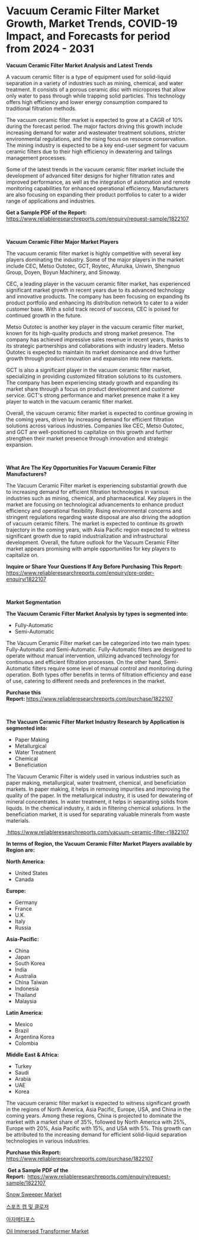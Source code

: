 <p><h1>Vacuum Ceramic Filter Market Growth, Market Trends, COVID-19 Impact, and Forecasts for period from 2024 - 2031</h1></p><p><strong>Vacuum Ceramic Filter Market Analysis and Latest Trends</strong></p>
<p><p>A vacuum ceramic filter is a type of equipment used for solid-liquid separation in a variety of industries such as mining, chemical, and water treatment. It consists of a porous ceramic disc with micropores that allow only water to pass through while trapping solid particles. This technology offers high efficiency and lower energy consumption compared to traditional filtration methods.</p><p>The vacuum ceramic filter market is expected to grow at a CAGR of 10% during the forecast period. The major factors driving this growth include increasing demand for water and wastewater treatment solutions, stricter environmental regulations, and the rising focus on resource conservation. The mining industry is expected to be a key end-user segment for vacuum ceramic filters due to their high efficiency in dewatering and tailings management processes.</p><p>Some of the latest trends in the vacuum ceramic filter market include the development of advanced filter designs for higher filtration rates and improved performance, as well as the integration of automation and remote monitoring capabilities for enhanced operational efficiency. Manufacturers are also focusing on expanding their product portfolios to cater to a wider range of applications and industries.</p></p>
<p><strong>Get a Sample PDF of the Report:&nbsp;</strong> <a href="https://www.reliableresearchreports.com/enquiry/request-sample/1822107">https://www.reliableresearchreports.com/enquiry/request-sample/1822107</a></p>
<p>&nbsp;</p>
<p><strong>Vacuum Ceramic Filter Major Market Players</strong></p>
<p><p>The vacuum ceramic filter market is highly competitive with several key players dominating the industry. Some of the major players in the market include CEC, Metso Outotec, GCT, Roytec, Afuruika, Uniwin, Shengnuo Group, Doyen, Boyun Machinery, and Sinoway.</p><p>CEC, a leading player in the vacuum ceramic filter market, has experienced significant market growth in recent years due to its advanced technology and innovative products. The company has been focusing on expanding its product portfolio and enhancing its distribution network to cater to a wider customer base. With a solid track record of success, CEC is poised for continued growth in the future.</p><p>Metso Outotec is another key player in the vacuum ceramic filter market, known for its high-quality products and strong market presence. The company has achieved impressive sales revenue in recent years, thanks to its strategic partnerships and collaborations with industry leaders. Metso Outotec is expected to maintain its market dominance and drive further growth through product innovation and expansion into new markets.</p><p>GCT is also a significant player in the vacuum ceramic filter market, specializing in providing customized filtration solutions to its customers. The company has been experiencing steady growth and expanding its market share through a focus on product development and customer service. GCT's strong performance and market presence make it a key player to watch in the vacuum ceramic filter market.</p><p>Overall, the vacuum ceramic filter market is expected to continue growing in the coming years, driven by increasing demand for efficient filtration solutions across various industries. Companies like CEC, Metso Outotec, and GCT are well-positioned to capitalize on this growth and further strengthen their market presence through innovation and strategic expansion.</p></p>
<p>&nbsp;</p>
<p><strong>What Are The Key Opportunities For Vacuum Ceramic Filter Manufacturers?</strong></p>
<p><p>The Vacuum Ceramic Filter market is experiencing substantial growth due to increasing demand for efficient filtration technologies in various industries such as mining, chemical, and pharmaceutical. Key players in the market are focusing on technological advancements to enhance product efficiency and operational flexibility. Rising environmental concerns and stringent regulations regarding waste disposal are also driving the adoption of vacuum ceramic filters. The market is expected to continue its growth trajectory in the coming years, with Asia Pacific region expected to witness significant growth due to rapid industrialization and infrastructural development. Overall, the future outlook for the Vacuum Ceramic Filter market appears promising with ample opportunities for key players to capitalize on.</p></p>
<p><strong>Inquire or Share Your Questions If Any Before Purchasing This Report:</strong> <a href="https://www.reliableresearchreports.com/enquiry/pre-order-enquiry/1822107">https://www.reliableresearchreports.com/enquiry/pre-order-enquiry/1822107</a></p>
<p>&nbsp;</p>
<p><strong>Market Segmentation</strong></p>
<p><strong>The Vacuum Ceramic Filter Market Analysis by types is segmented into:</strong></p>
<p><ul><li>Fully-Automatic</li><li>Semi-Automatic</li></ul></p>
<p><p>The Vacuum Ceramic Filter market can be categorized into two main types: Fully-Automatic and Semi-Automatic. Fully-Automatic filters are designed to operate without manual intervention, utilizing advanced technology for continuous and efficient filtration processes. On the other hand, Semi-Automatic filters require some level of manual control and monitoring during operation. Both types offer benefits in terms of filtration efficiency and ease of use, catering to different needs and preferences in the market.</p></p>
<p><strong>Purchase this Report:&nbsp;</strong><a href="https://www.reliableresearchreports.com/purchase/1822107">https://www.reliableresearchreports.com/purchase/1822107</a></p>
<p>&nbsp;</p>
<p><strong>The Vacuum Ceramic Filter Market Industry Research by Application is segmented into:</strong></p>
<p><ul><li>Paper Making</li><li>Metallurgical</li><li>Water Treatment</li><li>Chemical</li><li>Beneficiation</li></ul></p>
<p><p>The Vacuum Ceramic Filter is widely used in various industries such as paper making, metallurgical, water treatment, chemical, and beneficiation markets. In paper making, it helps in removing impurities and improving the quality of the paper. In the metallurgical industry, it is used for dewatering of mineral concentrates. In water treatment, it helps in separating solids from liquids. In the chemical industry, it aids in filtering chemical solutions. In the beneficiation market, it is used for separating valuable minerals from waste materials.</p></p>
<p><a href="https://www.reliableresearchreports.com/vacuum-ceramic-filter-r1822107">&nbsp;https://www.reliableresearchreports.com/vacuum-ceramic-filter-r1822107</a></p>
<p><strong>In terms of Region, the Vacuum Ceramic Filter Market Players available by Region are:</strong></p>
<p>
    <p> <strong> North America: </strong>
        <ul>
            <li>United States</li>
            <li>Canada</li>
        </ul>
        </p> 
    <p> <strong> Europe: </strong>
        <ul>
            <li>Germany</li>
            <li>France</li>
            <li>U.K.</li>
            <li>Italy</li>
            <li>Russia</li>
        </ul>
        </p> 
    <p> <strong> Asia-Pacific: </strong>
        <ul>
            <li>China</li>
            <li>Japan</li>
            <li>South Korea</li>
            <li>India</li>
            <li>Australia</li>
            <li>China Taiwan</li>
            <li>Indonesia</li>
            <li>Thailand</li>
            <li>Malaysia</li>
        </ul>
        </p> 
    <p> <strong> Latin America: </strong>
        <ul>
            <li>Mexico</li>
            <li>Brazil</li>
            <li>Argentina Korea</li>
            <li>Colombia</li>
        </ul>
        </p> 
    <p> <strong> Middle East & Africa: </strong>
        <ul>
            <li>Turkey</li>
            <li>Saudi</li>
            <li>Arabia</li>
            <li>UAE</li>
            <li>Korea</li>
        </ul>
    </p>
    </p>
<p><p>The vacuum ceramic filter market is expected to witness significant growth in the regions of North America, Asia Pacific, Europe, USA, and China in the coming years. Among these regions, China is projected to dominate the market with a market share of 35%, followed by North America with 25%, Europe with 20%, Asia Pacific with 15%, and USA with 5%. This growth can be attributed to the increasing demand for efficient solid-liquid separation technologies in various industries.</p></p>
<p><strong>Purchase this Report: </strong><a href="https://www.reliableresearchreports.com/purchase/1822107">https://www.reliableresearchreports.com/purchase/1822107</a></p>
<p>&nbsp;<strong>Get a Sample PDF of the Report:&nbsp;&nbsp;</strong><a href="https://www.reliableresearchreports.com/enquiry/request-sample/1822107">https://www.reliableresearchreports.com/enquiry/request-sample/1822107</a></p>
<p><strong></strong></p>
<p><p><a href="https://github.com/alexcrou8/Market-Research-Report-List-1/blob/main/snow-sweeper-market.md">Snow Sweeper Market</a></p><p><a href="https://github.com/RichardLueilwitz787/Market-Research-Report-List-2/blob/main/3950530166817.md">스포츠 캡 및 클로저</a></p><p><a href="https://github.com/fredrickeglers/Market-Research-Report-List-2/blob/main/4517876166816.md">아자메티포스</a></p><p><a href="https://github.com/thereveren80/Market-Research-Report-List-1/blob/main/oil-immersed-transformer-market.md">Oil Immersed Transformer Market</a></p></p>